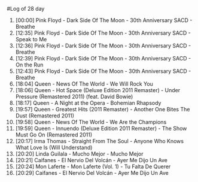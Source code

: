 #Log of 28 day

1. [00:00] Pink Floyd - Dark Side Of The Moon - 30th Anniversary SACD - Breathe
1. [12:35] Pink Floyd - Dark Side Of The Moon - 30th Anniversary SACD - Speak to Me
1. [12:36] Pink Floyd - Dark Side Of The Moon - 30th Anniversary SACD - Breathe
1. [12:39] Pink Floyd - Dark Side Of The Moon - 30th Anniversary SACD - On the Run
1. [12:43] Pink Floyd - Dark Side Of The Moon - 30th Anniversary SACD - Breathe
1. [18:04] Queen - News Of The World - We Will Rock You
1. [18:06] Queen - Hot Space (Deluxe Edition 2011 Remaster) - Under Pressure (Remastered 2011) (feat. David Bowie)
1. [18:17] Queen - A Night at the Opera - Bohemian Rhapsody
1. [19:57] Queen - Greatest Hits (2011 Remaster) - Another One Bites The Dust (Remastered 2011)
1. [19:58] Queen - News Of The World - We Are the Champions
1. [19:59] Queen - Innuendo (Deluxe Edition 2011 Remaster) - The Show Must Go On (Remastered 2011)
1. [20:17] Irma Thomas - Straight From The Soul - Anyone Who Knows What Love Is (Will Understand)
1. [20:20] Linda Guilala - Mucho Mejor - Mucho Mejor
1. [20:21] Caifanes - El Nervio Del Volcán - Ayer Me Dijo Un Ave
1. [20:24] Mon Laferte - Mon Laferte (Vol. 1) - Tu Falta De Querer
1. [20:29] Caifanes - El Nervio Del Volcán - Ayer Me Dijo Un Ave
